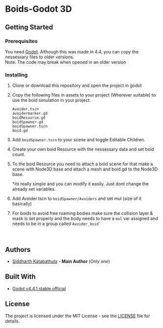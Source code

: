 # Boids-Godot 3D
## Getting Started

### Prerequisites
You need [Godot](https://godotengine.org/download).
Although this was made in 4.4, you can copy the nessessary files to older versions.\
Note: The code may break when opened in an older version

### Installing
 1. Clone or download this repository and open the project in godot

 2. Copy the following files in assets to your project (Wherever suitable) to use the boid simulation in your project.

    ```
    Avoider.tscn
    avoidermarker.gd
    boidResource.gd
    boidSpawner.gd
    boidSpawner.tscn
    boid.gd
    ```
 3. Add `boidSpawner.tscn` to your scene and toggle Editable Children.

 4. Create your own boid Resource with the nessessary data and set boid count.

 5. To the boid Resource you need to attach a boid scene for that make a scene with Node3D base and attach a mesh and boid.gd to the Node3D base.
 
    *its really simple and you can modify it easily. Just dont change the already set variables.
 6. Add Avoider.tscn to `boidSpawner/Avoiders` and set mul (size of it basically)
 7. For boids to avoid free roaming bodies make sure the collision layer & mask is set properly and the body needs to have a `mul` var assigned and needs to be in a group called `Avoider_boid`'
 <br><br><br>

## Authors

 - [Siddharth Katabathula](https://kingsiddhu.github.io) - **Main Author** (*Only one*)

## Built With
 - [Godot v4.4.1.stable.official](https://godotengine.org/)

## License
The project is licensed under the MIT License - see the [LICENSE](LICENSE) file for details.